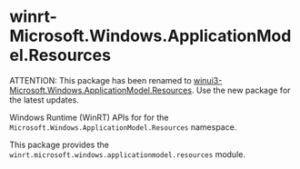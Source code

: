 <!-- warning: Please don't edit this file. It was automatically generated. -->

# winrt-Microsoft.Windows.ApplicationModel.Resources

ATTENTION: This package has been renamed to
[winui3-Microsoft.Windows.ApplicationModel.Resources](https://pypi.org/project/winui3-Microsoft.Windows.ApplicationModel.Resources/).
Use the new package for the latest updates.

Windows Runtime (WinRT) APIs for for the `Microsoft.Windows.ApplicationModel.Resources` namespace.

This package provides the `winrt.microsoft.windows.applicationmodel.resources` module.
